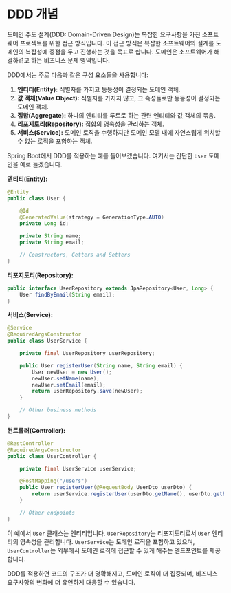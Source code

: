 # DDD 개념

도메인 주도 설계(DDD: Domain-Driven Design)는 복잡한 요구사항을 가진 소프트웨어 프로젝트를 위한 접근 방식입니다. 이 접근 방식은 복잡한 소프트웨어의 설계를 도메인의 복잡성에 중점을 두고 진행하는 것을 목표로 합니다. 도메인은 소프트웨어가 해결하려고 하는 비즈니스 문제 영역입니다.

DDD에서는 주로 다음과 같은 구성 요소들을 사용합니다:

1. **엔티티(Entity):** 식별자를 가지고 동등성이 결정되는 도메인 객체.
2. **값 객체(Value Object):** 식별자를 가지지 않고, 그 속성들로만 동등성이 결정되는 도메인 객체.
3. **집합(Aggregate):** 하나의 엔티티를 루트로 하는 관련 엔티티와 값 객체의 묶음.
4. **리포지토리(Repository):** 집합의 영속성을 관리하는 객체.
5. **서비스(Service):** 도메인 로직을 수행하지만 도메인 모델 내에 자연스럽게 위치할 수 없는 로직을 포함하는 객체.

Spring Boot에서 DDD를 적용하는 예를 들어보겠습니다. 여기서는 간단한 `User` 도메인을 예로 들겠습니다.

**엔티티(Entity):**

```java
@Entity
public class User {

    @Id
    @GeneratedValue(strategy = GenerationType.AUTO)
    private Long id;

    private String name;
    private String email;

    // Constructors, Getters and Setters
}
```

**리포지토리(Repository):**

```java
public interface UserRepository extends JpaRepository<User, Long> {
    User findByEmail(String email);
}
```

**서비스(Service):**

```java
@Service
@RequiredArgsConstructor
public class UserService {

    private final UserRepository userRepository;

    public User registerUser(String name, String email) {
        User newUser = new User();
        newUser.setName(name);
        newUser.setEmail(email);
        return userRepository.save(newUser);
    }

    // Other business methods
}
```

**컨트롤러(Controller):**

```java
@RestController
@RequiredArgsConstructor
public class UserController {

    private final UserService userService;

    @PostMapping("/users")
    public User registerUser(@RequestBody UserDto userDto) {
        return userService.registerUser(userDto.getName(), userDto.getEmail());
    }

    // Other endpoints
}
```

이 예에서 `User` 클래스는 엔티티입니다. `UserRepository`는 리포지토리로서 `User` 엔티티의 영속성을 관리합니다. `UserService`는 도메인 로직을 포함하고 있으며, `UserController`는 외부에서 도메인 로직에 접근할 수 있게 해주는 엔드포인트를 제공합니다.

DDD를 적용하면 코드의 구조가 더 명확해지고, 도메인 로직이 더 집중되며, 비즈니스 요구사항의 변화에 더 유연하게 대응할 수 있습니다.
